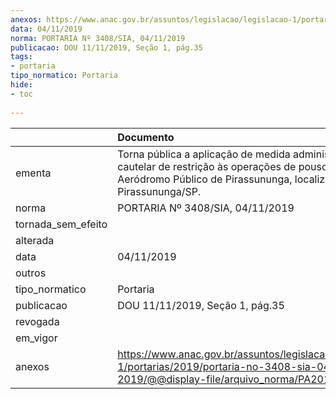```yaml
---
anexos: https://www.anac.gov.br/assuntos/legislacao/legislacao-1/portarias/2019/portaria-no-3408-sia-04-11-2019/@@display-file/arquivo_norma/PA2019-3408.pdf
data: 04/11/2019
norma: PORTARIA Nº 3408/SIA, 04/11/2019
publicacao: DOU 11/11/2019, Seção 1, pág.35
tags:
- portaria
tipo_normatico: Portaria
hide: 
- toc 
 
---
```


|                    | Documento                                                                                                                                                           |
|:-------------------|:--------------------------------------------------------------------------------------------------------------------------------------------------------------------|
| ementa             | Torna pública a aplicação de medida administrativa cautelar de restrição às operações de pouso no Aeródromo Público de Pirassununga, localizado em Pirassununga/SP. |
| norma              | PORTARIA Nº 3408/SIA, 04/11/2019                                                                                                                                    |
| tornada_sem_efeito |                                                                                                                                                                     |
| alterada           |                                                                                                                                                                     |
| data               | 04/11/2019                                                                                                                                                          |
| outros             |                                                                                                                                                                     |
| tipo_normatico     | Portaria                                                                                                                                                            |
| publicacao         | DOU 11/11/2019, Seção 1, pág.35                                                                                                                                     |
| revogada           |                                                                                                                                                                     |
| em_vigor           |                                                                                                                                                                     |
| anexos             | https://www.anac.gov.br/assuntos/legislacao/legislacao-1/portarias/2019/portaria-no-3408-sia-04-11-2019/@@display-file/arquivo_norma/PA2019-3408.pdf                |